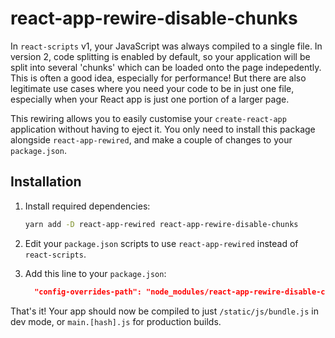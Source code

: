 # react-app-rewire-disable-chunks
In `react-scripts` v1, your JavaScript was always compiled to a single file. In
version 2, code splitting is enabled by default, so your application will be
split into several 'chunks' which can be loaded onto the page indepedently. This
is often a good idea, especially for performance! But there are also legitimate
use cases where you need your code to be in just one file, especially when your
React app is just one portion of a larger page.

This rewiring allows you to easily customise your `create-react-app` application
without having to eject it. You only need to install this package alongside
`react-app-rewired`, and make a couple of changes to your `package.json`.

## Installation
1. Install required dependencies:

    ```sh
    yarn add -D react-app-rewired react-app-rewire-disable-chunks
    ```

2. Edit your `package.json` scripts to use `react-app-rewired` instead of `react-scripts`.
3. Add this line to your `package.json`:

    ```json
      "config-overrides-path": "node_modules/react-app-rewire-disable-chunks",
    ```

That's it! Your app should now be compiled to just `/static/js/bundle.js` in dev
mode, or `main.[hash].js` for production builds.
